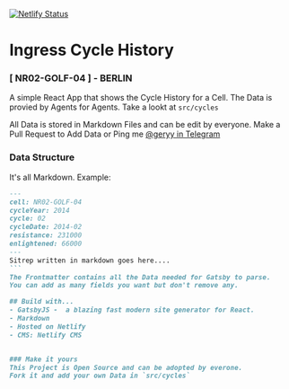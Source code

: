 [![Netlify Status](https://api.netlify.com/api/v1/badges/d6e8bcb1-e5af-4946-87f6-afc57dd1433c/deploy-status)](https://app.netlify.com/sites/ingress/deploys)

# Ingress Cycle History 
### [ NR02-GOLF-04 ] - BERLIN

A simple React App that shows the Cycle History for a Cell.
The Data is provied by Agents for Agents. Take a lookt at `src/cycles`

All Data is stored in Markdown Files and can be edit by everyone.
Make a Pull Request to Add Data or Ping me [@geryy in Telegram](https://telegram.me/geryy)


### Data Structure 
It's all Markdown.  Example:
````markdown
---
cell: NR02-GOLF-04
cycleYear: 2014
cycle: 02
cycleDate: 2014-02
resistance: 231000
enlightened: 66000 
---
Sitrep written in markdown goes here.... 
```
The Frontmatter contains all the Data needed for Gatsby to parse. 
You can add as many fields you want but don't remove any.

## Build with...
- GatsbyJS -  a blazing fast modern site generator for React.
- Markdown
- Hosted on Netlify
- CMS: Netlify CMS


### Make it yours
This Project is Open Source and can be adopted by everone.
Fork it and add your own Data in `src/cycles`
